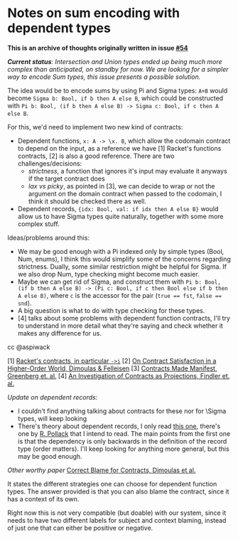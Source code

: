 # Notes on sum encoding with dependent types

**This is an archive of thoughts originally written in issue [#54](https://github.com/tweag/nickel/issues/52)**


_**Current status**: Intersection and Union types ended up being much more complex than anticipated, on standby for now. We are looking for a simpler way to encode Sum types, this issue presents a possible solution._

The idea would be to encode sums by using Pi and Sigma types: `A+B` would become `Sigma b: Bool, if b then A else B`, which could be constructed with `Pi b: Bool, (if b then A else B) -> Sigma c: Bool, if c then A else B`.

For this, we'd need to implement two new kind of contracts:
 * Dependent functions, `x: A -> \x. B`, which allow the codomain contract to depend on the input, as a reference we have [1] Racket's functions contracts, [2] is also a good reference. There are two challenges/decisions:
   * _strictness_, a function that ignores it's input may evaluate it anyways if the target contract does
   * _lax vs picky_, as pointed in [3], we can decide to wrap or not the argument on the domain contract when passed to the codomain, I think it should be checked there as well.
 * Dependent records, `{idx: Bool, val: if idx then A else B}` would allow us to have Sigma types quite naturally, together with some more complex stuff.


Ideas/problems around this:
 * We may be good enough with a Pi indexed only by simple types (Bool, Num, enums), I think this would simplify some of the concerns regarding strictness. Dually, some similar restriction might be helpful for Sigma. If we also drop Num, type checking might become much easier.
 * Maybe we can get rid of Sigma, and construct them with `Pi b: Bool, (if b then A else B) -> (Pi c: Bool, if c then Bool else if b then A else B)`, where `c` is the accessor for the pair (`true == fst`, `false == snd`).
 * A big question is what to do with type checking  for these types.
 * [4] talks about some problems with dependent function contracts, I'll try to understand in more detail what they're saying and check whether it makes any difference for us.

cc @aspiwack

[1] [Racket's contracts, in particular `->i`](https://docs.racket-lang.org/reference/function-contracts.html#%28form._%28%28lib._racket%2Fcontract%2Fbase..rkt%29._-~3ei%29%29)
[2] [On Contract Satisfaction in a Higher-Order World, Dimoulas & Felleisen](http://www.cs.umd.edu/class/spring2014/cmsc631/papers/dimoulas-contract-sat.pdf)
[3] [Contracts Made Manifest, Greenberg et. al.](https://www.cis.upenn.edu/~bcpierce/papers/contracts-popl.pdf)
[4] [An Investigation of Contracts as Projections, Findler et. al.](https://newtraell.cs.uchicago.edu/files/tr_authentic/TR-2004-02.pdf)


_Update on dependent records:_

 * I couldn't find anything talking about contracts for these nor for \Sigma types, will keep looking
 * There's theory about dependent records, I only read [this one](http://www.cs.rhul.ac.uk/~zhaohui/DRT09.pdf), there's one by [R. Pollack](https://www.google.com/url?sa=t&rct=j&q=&esrc=s&source=web&cd=4&ved=2ahUKEwihgKDoj4XmAhUCDmMBHS6CDuAQFjADegQIBBAC&url=http%3A%2F%2Fhomepages.inf.ed.ac.uk%2Frpollack%2Fexport%2FrecordsFAC.ps.gz&usg=AOvVaw1L_v-h9GS7GAVBvnFBJzWT) that I intend to read.
 The main points from the first one is that the dependency is only backwards in the definition of the record type (order matters). I'll keep looking for anything more general, but this may be good enough.


_Other worthy paper_
[Correct Blame for Contracts, Dimoulas et al.](https://www2.ccs.neu.edu/racket/pubs/popl11-dfff.pdf)

It states the different strategies one can choose for dependent function types. The answer provided is that you can also blame the contract, since it has a context of its own.

Right now this is not very compatible (but doable) with our system, since it needs to have two different labels for subject and context blaming, instead of just one that can either be positive or negative.
